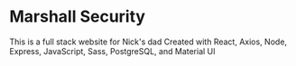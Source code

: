 # Marshall Security

This is a full stack website for Nick's dad
Created with React, Axios, Node, Express, JavaScript, Sass, PostgreSQL, and Material UI